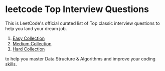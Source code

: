 # leetcode Top Interview Questions

This is LeetCode's official curated list of Top classic interview questions to help you land your dream job.

1. [Easy Collection](https://leetcode.com/explore/interview/card/top-interview-questions-easy/)
2. [Medium Collection](https://leetcode.com/explore/interview/card/top-interview-questions-medium/)
3. [Hard Collection](https://leetcode.com/explore/interview/card/top-interview-questions-hard/)

to help you master Data Structure & Algorithms and improve your coding skills.
